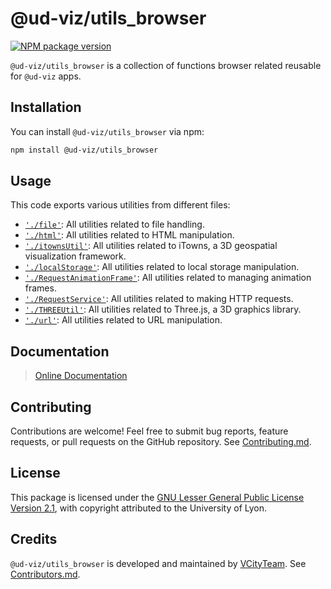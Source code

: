 # @ud-viz/utils_browser

[![NPM package version](https://badgen.net/npm/v/@ud-viz/utils_browser)](https://npmjs.com/package/@ud-viz/utils_browser)


`@ud-viz/utils_browser` is a collection of functions browser related reusable for `@ud-viz` apps.

## Installation 

You can install `@ud-viz/utils_browser` via npm:

```bash
npm install @ud-viz/utils_browser
```

## Usage 

This code exports various utilities from different files:

- [`'./file'`](https://github.com/VCityTeam/UD-Viz/blob/master/packages/utils_browser/src/file.js): All utilities related to file handling.
- [`'./html'`](https://github.com/VCityTeam/UD-Viz/blob/master/packages/utils_browser/src/html.js): All utilities related to HTML manipulation.
- [`'./itownsUtil'`](https://github.com/VCityTeam/UD-Viz/blob/master/packages/utils_browser/src/itownsUtil.js): All utilities related to iTowns, a 3D geospatial visualization framework.
- [`'./localStorage'`](https://github.com/VCityTeam/UD-Viz/blob/master/packages/utils_browser/src/localStorage.js): All utilities related to local storage manipulation.
- [`'./RequestAnimationFrame'`](https://github.com/VCityTeam/UD-Viz/blob/master/packages/utils_browser/src/RequestAnimationFrame.js): All utilities related to managing animation frames.
- [`'./RequestService'`](https://github.com/VCityTeam/UD-Viz/blob/master/packages/utils_browser/src/RequestService.js): All utilities related to making HTTP requests.
- [`'./THREEUtil'`](https://github.com/VCityTeam/UD-Viz/blob/master/packages/utils_browser/src/THREEUtil.js): All utilities related to Three.js, a 3D graphics library.
- [`'./url'`](https://github.com/VCityTeam/UD-Viz/blob/master/packages/utils_browser/src/url.js): All utilities related to URL manipulation.

## Documentation

> [Online Documentation](https://vcityteam.github.io/UD-Viz/html/utils_browser/)

## Contributing

Contributions are welcome! Feel free to submit bug reports, feature requests, or pull requests on the GitHub repository. See [Contributing.md](https://github.com/VCityTeam/UD-Viz/blob/master/docs/static/Contributing.md).

## License

This package is licensed under the [GNU Lesser General Public License Version 2.1](https://github.com/VCityTeam/UD-Viz/blob/master/LICENSE.md), with copyright attributed to the University of Lyon.

## Credits

`@ud-viz/utils_browser` is developed and maintained by [VCityTeam](https://github.com/VCityTeam). See [Contributors.md](https://github.com/VCityTeam/UD-Viz/blob/master/docs/static/Contributors.md).